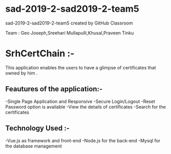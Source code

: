 # sad-2019-2-sad2019-2-team5
sad-2019-2-sad2019-2-team5 created by GitHub Classroom

Team :
Geo Joseph,Sreehari Mullapulli,Khusal,Praveen Tinku

# SrhCertChain :-
This application enables the users to have a glimpse of certificates that owned by him .

## Feautures of the application:-
-Single Page Application and Responsive
-Secure Login/Logout
-Reset Password option is available
-View the details of certificates
-Search for the certificates

## Technology Used :-
-Vue.js as framework and front-end
-Node.js for the back-end
-Mysql for the database management
